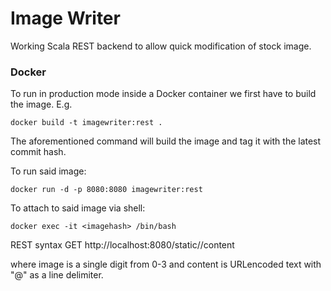 # Image Writer

Working Scala REST backend to allow quick modification of stock image.

### Docker

To run in production mode inside a Docker container we first have to build the image. E.g.

```
docker build -t imagewriter:rest .
```

The aforementioned command will build the image and tag it with the latest commit hash.

To run said image:

```
docker run -d -p 8080:8080 imagewriter:rest
```

To attach to said image via shell:

```
docker exec -it <imagehash> /bin/bash
```

REST syntax
GET http://localhost:8080/static/<image>/content

where image is a single digit from 0-3 and content is URLencoded text with "@" as a line delimiter.
